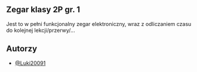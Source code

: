 ## Zegar klasy 2P gr. 1

Jest to w pełni funkcjonalny zegar elektroniczny, wraz z odliczaniem czasu do kolejnej lekcji/przerwy/...


## Autorzy

- [@Luki20091](https://www.github.com/Luki20091)

